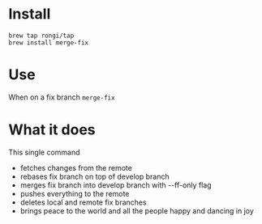 # Install

```
brew tap rongi/tap
brew install merge-fix
```

# Use
When on a fix branch
`merge-fix`

# What it does

This single command
- fetches changes from the remote
- rebases fix branch on top of develop branch
- merges fix branch into develop branch with --ff-only flag
- pushes everything to the remote
- deletes local and remote fix branches
- brings peace to the world and all the people happy and dancing in joy

